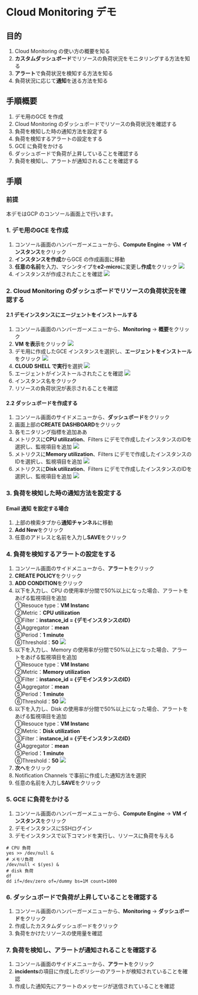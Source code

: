 # Cloud Monitoring デモ

## 目的
1. Cloud Monitoring の使い方の概要を知る
2. **カスタムダッシュボード**でリソースの負荷状況をモニタリングする方法を知る
3. **アラート**で負荷状況を検知する方法を知る
4. 負荷状況に応じて**通知**を送る方法を知る

## 手順概要
1. デモ用のGCE を作成
2. Cloud Monitoring のダッシュボードでリソースの負荷状況を確認する
3. 負荷を検知した時の通知方法を設定する
4. 負荷を検知するアラートの設定をする
5. GCE に負荷をかける
6. ダッシュボードで負荷が上昇していることを確認する
7. 負荷を検知し、アラートが通知されることを確認する
   
## 手順
### 前提
本デモはGCP のコンソール画面上で行います。 

### 1. デモ用のGCE を作成
1. コンソール画面のハンバーガーメニューから、**Compute Engine** -> **VM インスタンス**をクリック
2. **インスタンスを作成**からGCE の作成画面に移動
3. **任意の名前**を入力、マシンタイプを**e2-micro**に変更し**作成**をクリック
![](images/create_gce.png)
4. インスタンスが作成されたことを確認
![](images/create_gce_done.png)

### 2. Cloud Monitoring のダッシュボードでリソースの負荷状況を確認する
#### 2.1 デモインスタンスにエージェントをインストールする
1. コンソール画面のハンバーガーメニューから、**Monitoring** -> **概要**をクリック
2. **VM を表示**をクリック
![](images/check_agent.png)
3. デモ用に作成したGCE インスタンスを選択し、**エージェントをインストール**をクリック
![](images/install_agent.png)
4. **CLOUD SHELL で実行**を選択
![](images/install_agent_shell.png)
5. エージェントがインストールされたことを確認
![](images/install_agent_done.png)
6. インスタンス名をクリック
7. リソースの負荷状況が表示されることを確認
#### 2.2 ダッシュボードを作成する
1. コンソール画面のサイドメニューから、**ダッシュボード**をクリック
2. 画面上部の**CREATE DASHBOARD**をクリック
3. 各モニタリング指標を追加ああ
4. メトリクスに**CPU utilization**、Filters にデモで作成したインスタンスのIDを選択し、監視項目を追加
![](images/create_cpu_monitoring.png)
5. メトリクスに**Memory utilization**、Filters にデモで作成したインスタンスのIDを選択し、監視項目を追加
![](images/create_memory_monitoring.png)
6. メトリクスに**Disk utilization**、Filters にデモで作成したインスタンスのIDを選択し、監視項目を追加
![](images/create_disk_monitoring.png)

### 3. 負荷を検知した時の通知方法を設定する
#### Email 通知 を設定する場合
1. 上部の検索タブから**通知チャンネル**に移動
2. **Add New**をクリック
3. 任意のアドレスと名前を入力し**SAVE**をクリック

### 4. 負荷を検知するアラートの設定をする
1. コンソール画面のサイドメニューから、**アラート**をクリック
2. **CREATE POLICY**をクリック
3. **ADD CONDITION**をクリック
4. 以下を入力し、CPU の使用率が分間で50%以上になった場合、アラートをあげる監視項目を追加  
    ①Resouce type：**VM Instanc**  
    ②Metric：**CPU utilization**  
    ③Filter：**instance_id = {デモインスタンスのID}**  
    ④Aggregator：**mean**  
    ⑤Period：**1 minute**  
    ⑥Threshold：**50**
![](images/create_cpu_arart.png)
5. 以下を入力し、Memory の使用率が分間で50%以上になった場合、アラートをあげる監視項目を追加  
    ①Resouce type：**VM Instanc**  
    ②Metric：**Memory utilization**  
    ③Filter：**instance_id = {デモインスタンスのID}**  
    ④Aggregator：**mean**  
    ⑤Period：**1 minute**  
    ⑥Threshold：**50**
![](images/create_memory_arart.png)
6. 以下を入力し、Disk の使用率が分間で50%以上になった場合、アラートをあげる監視項目を追加  
    ①Resouce type：**VM Instanc**  
    ②Metric：**Disk utilization**  
    ③Filter：**instance_id = {デモインスタンスのID}**  
    ④Aggregator：**mean**  
    ⑤Period：**1 minute**  
    ⑥Threshold：**50**
![](images/create_disk_arart.png)
7. **次へ**をクリック
8. Notification Channels で事前に作成した通知方法を選択
9. 任意の名前を入力し**SAVE**をクリック

### 5. GCE に負荷をかける
1. コンソール画面のハンバーガーメニューから、**Compute Engine** -> **VM インスタンス**をクリック
2. デモインスタンスにSSHログイン
3. デモインスタンスで以下コマンドを実行し、リソースに負荷を与える
```
# CPU 負荷
yes >> /dev/null &  
# メモリ負荷
/dev/null < $(yes) &
# disk 負荷
df
dd if=/dev/zero of=/dummy bs=1M count=1000
```

### 6. ダッシュボードで負荷が上昇していることを確認する
1. コンソール画面のハンバーガーメニューから、**Monitoring** -> **ダッシュボード**をクリック
2. 作成したカスタムダッシュボードをクリック
3. 負荷をかけたリソースの使用量を確認

### 7. 負荷を検知し、アラートが通知されることを確認する
1. コンソール画面のサイドメニューから、**アラート**をクリック
2. **incidents**の項目に作成したポリシーのアラートが検知されていることを確認
3. 作成した通知先にアラートのメッセージが送信されていることを確認